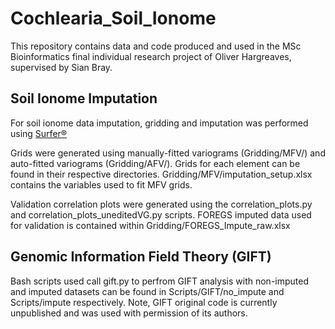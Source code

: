 # Cochlearia_Soil_Ionome
This repository contains data and code produced and used in the MSc Bioinformatics final individual research project of Oliver Hargreaves, supervised by Sian Bray. 

## Soil Ionome Imputation
For soil ionome data imputation, gridding and imputation was performed using [Surfer®](https://www.goldensoftware.com/products/surfer)

Grids were generated using manually-fitted variograms (Gridding/MFV/) and auto-fitted variograms (Gridding/AFV/). Grids for each element can be found in their respective directories. Gridding/MFV/imputation_setup.xlsx contains the variables used to fit MFV grids.


Validation correlation plots were generated using the correlation_plots.py and correlation_plots_uneditedVG.py scripts. FOREGS imputed data used for validation is contained within Gridding/FOREGS_Impute_raw.xlsx

## Genomic Information Field Theory (GIFT)
Bash scripts used call gift.py to perfrom GIFT analysis with non-imputed and imputed datasets can be found in Scripts/GIFT/no_impute and Scripts/impute respectively. Note, GIFT original code is currently unpublished and was used with permission of its authors.
